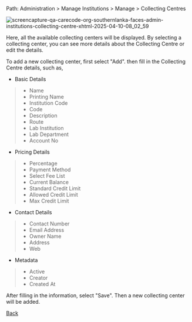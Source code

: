 Path: Administration > Manage Institutions > Manage > Collecting Centres

![screencapture-qa-carecode-org-southernlanka-faces-admin-institutions-collecting-centre-xhtml-2025-04-10-08_02_59](https://github.com/user-attachments/assets/ac90eca5-e51b-4ae8-9f31-13976e0213bb)

Here, all the available collecting centers will be displayed. By selecting a collecting center, you can see more details about the Collecting Centre or edit the details.

To add a new collecting center, first select "Add". then fill in the Collecting Centre details, such as,
* Basic Details 
> * Name
> * Printing Name
> * Institution Code
> * Code
> * Description
> * Route
> * Lab Institution
> * Lab Department
> * Account No

* Pricing Details
> * Percentage
> * Payment Method
> * Select Fee List
> * Current Balance
> * Standard Credit Limit
> * Allowed Credit Limit
> * Max Credit Limit

* Contact Details
> * Contact Number
> * Email Address
> * Owner Name
> * Address
> * Web

* Metadata
> * Active
> * Creator
> * Created At

After filling in the information, select "Save". Then a new collecting center will be added.

[Back](https://github.com/hmislk/hmis/wiki/Manage-Institutions)